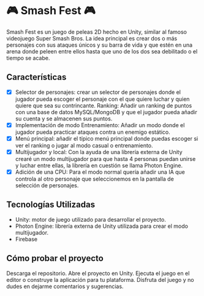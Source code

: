 # :video_game: Smash Fest :video_game:
Smash Fest es un juego de peleas 2D hecho en Unity, similar al famoso videojuego Super Smash Bros. La idea principal es crear dos o más personajes con sus ataques únicos y su barra de vida y que estén en una arena donde peleen entre ellos hasta que uno de los dos sea debilitado o el tiempo se acabe.

## Características
- [x] Selector de personajes: crear un selector de personajes donde el jugador pueda escoger el personaje con el que quiere luchar y quien quiere que sea su contrincante.
Ranking: Añadir un ranking de puntos con una base de datos MySQL/MongoDB y que el jugador pueda añadir su cuenta y se almacenen sus puntos.
- [x] Implementación de modo Entrenamiento: Añadir un modo donde el jugador pueda practicar ataques contra un enemigo estático.
- [x] Menú principal: añadir el típico menú principal donde puedas escoger si ver el ranking o jugar al modo casual o entrenamiento.
- [x] Multijugador y local: Con la ayuda de una librería externa de Unity crearé un modo multijugador para que hasta 4 personas puedan unirse y luchar entre ellas, la librería en cuestión se llama Photon Engine.
- [x] Adición de una CPU: Para el modo normal quería añadir una IA que controla al otro personaje que seleccionemos en la pantalla de selección de personajes.

## Tecnologías Utilizadas
- Unity: motor de juego utilizado para desarrollar el proyecto.
- Photon Engine: librería externa de Unity utilizada para crear el modo multijugador.
- Firebase

## Cómo probar el proyecto
  Descarga el repositorio.
  Abre el proyecto en Unity.
  Ejecuta el juego en el editor o construye la aplicación para tu plataforma.
  Disfruta del juego y no dudes en dejarme comentarios y sugerencias.

